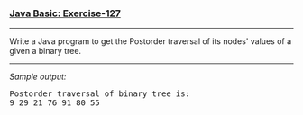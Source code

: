 ### [Java Basic: Exercise-127](https://www.w3resource.com/java-exercises/basic/java-basic-exercise-127.php)

***
<p>Write a Java program to get the Postorder traversal of its nodes' values of a given a binary tree.</p>

***
_Sample output:_
<pre class="output">Postorder traversal of binary tree is: 
9 29 21 76 91 80 55  
</pre>